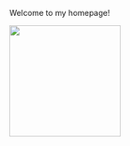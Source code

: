 Welcome to my homepage!

<img src="https://github.com/jrexmo/jrexmo.github.io/blob/main/photo_of_me.png" width="200" height="200" align = "left">



